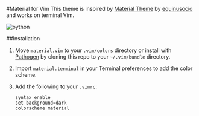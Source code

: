 #Material for Vim
This theme is inspired by [Material Theme](https://github.com/equinusocio/material-theme) by [equinusocio](https://github.com/equinusocio) and works on terminal Vim.

![python](https://www.github.com/jackiehluo/vim-material/raw/master/screenshot.png)

##Installation

1. Move `material.vim` to your `.vim/colors` directory or install with [Pathogen](https://github.com/tpope/vim-pathogen) by cloning this repo to your `~/.vim/bundle` directory.

2. Import `material.terminal` in your Terminal preferences to add the color scheme.

3. Add the following to your `.vimrc`:

    ```vimL
    syntax enable
    set background=dark
    colorscheme material
    ```
